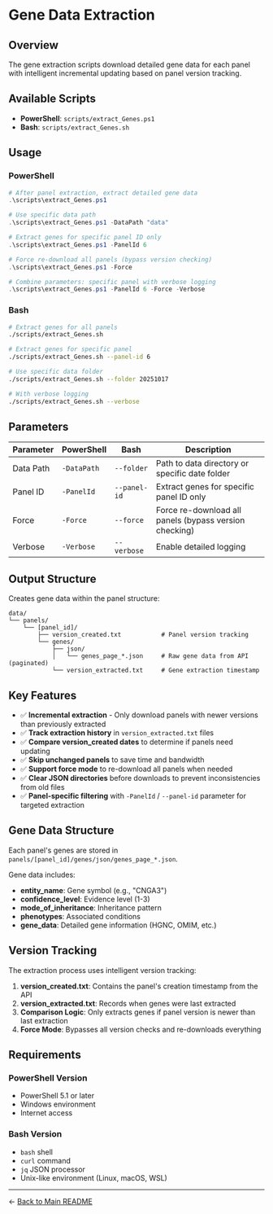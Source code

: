 # Gene Data Extraction

## Overview

The gene extraction scripts download detailed gene data for each panel with intelligent incremental updating based on panel version tracking.

## Available Scripts

- **PowerShell**: `scripts/extract_Genes.ps1`
- **Bash**: `scripts/extract_Genes.sh`

## Usage

### PowerShell
```powershell
# After panel extraction, extract detailed gene data
.\scripts\extract_Genes.ps1

# Use specific data path
.\scripts\extract_Genes.ps1 -DataPath "data"

# Extract genes for specific panel ID only
.\scripts\extract_Genes.ps1 -PanelId 6

# Force re-download all panels (bypass version checking)
.\scripts\extract_Genes.ps1 -Force

# Combine parameters: specific panel with verbose logging
.\scripts\extract_Genes.ps1 -PanelId 6 -Force -Verbose
```

### Bash
```bash
# Extract genes for all panels
./scripts/extract_Genes.sh

# Extract genes for specific panel
./scripts/extract_Genes.sh --panel-id 6

# Use specific data folder
./scripts/extract_Genes.sh --folder 20251017

# With verbose logging
./scripts/extract_Genes.sh --verbose
```

## Parameters

| Parameter | PowerShell | Bash | Description |
|-----------|------------|------|-------------|
| Data Path | `-DataPath` | `--folder` | Path to data directory or specific date folder |
| Panel ID | `-PanelId` | `--panel-id` | Extract genes for specific panel ID only |
| Force | `-Force` | `--force` | Force re-download all panels (bypass version checking) |
| Verbose | `-Verbose` | `--verbose` | Enable detailed logging |

## Output Structure

Creates gene data within the panel structure:
```
data/
└── panels/
    └── [panel_id]/
        ├── version_created.txt           # Panel version tracking
        └── genes/
            ├── json/
            │   └── genes_page_*.json     # Raw gene data from API (paginated)
            └── version_extracted.txt     # Gene extraction timestamp
```

## Key Features

- ✅ **Incremental extraction** - Only download panels with newer versions than previously extracted
- ✅ **Track extraction history** in `version_extracted.txt` files
- ✅ **Compare version_created dates** to determine if panels need updating
- ✅ **Skip unchanged panels** to save time and bandwidth
- ✅ **Support force mode** to re-download all panels when needed
- ✅ **Clear JSON directories** before downloads to prevent inconsistencies from old files
- ✅ **Panel-specific filtering** with `-PanelId` / `--panel-id` parameter for targeted extraction

## Gene Data Structure

Each panel's genes are stored in `panels/[panel_id]/genes/json/genes_page_*.json`.

Gene data includes:
- **entity_name**: Gene symbol (e.g., "CNGA3")
- **confidence_level**: Evidence level (1-3)
- **mode_of_inheritance**: Inheritance pattern
- **phenotypes**: Associated conditions
- **gene_data**: Detailed gene information (HGNC, OMIM, etc.)

## Version Tracking

The extraction process uses intelligent version tracking:

1. **version_created.txt**: Contains the panel's creation timestamp from the API
2. **version_extracted.txt**: Records when genes were last extracted
3. **Comparison Logic**: Only extracts genes if panel version is newer than last extraction
4. **Force Mode**: Bypasses all version checks and re-downloads everything

## Requirements

### PowerShell Version
- PowerShell 5.1 or later
- Windows environment
- Internet access

### Bash Version
- `bash` shell
- `curl` command
- `jq` JSON processor
- Unix-like environment (Linux, macOS, WSL)

---

← [Back to Main README](../README.md)